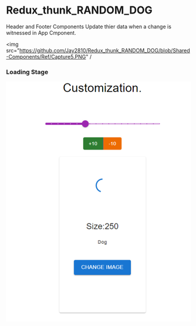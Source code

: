 # Redux_thunk_RANDOM_DOG

Header and Footer Components Update thier data when a change is witnessed in App Cmponent.

<img src="https://github.com/Jay2810/Redux_thunk_RANDOM_DOG/blob/Shared-Components/Ref/Capture5.PNG" /
<h3>Loading Stage</h3>
<img src="https://github.com/Jay2810/Redux_thunk_RANDOM_DOG/blob/Shared-Components/Ref/Capture6.PNG" />

